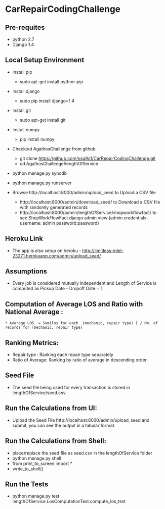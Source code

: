 # CarRepairCodingChallenge
## Pre-requites
* python 2.7
* Django 1.4

##  Local Setup Environment
* Install pip
    * sudo apt-get install python-pip
* Install django 
    * sudo pip install django=1.4
* Install git
    * sudo apt-get install git
* Install numpy
    * pip install numpy

* Checkout AgathosChallenge from github
    * git clone https://github.com/osg9c1/CarRepairCodingChallenge.git
    * cd AgathosChallenge/lengthOfService
* python manage.py syncdb
* python manage.py runserver    
* Browse http://localhost:8000/admin/upload_seed    to Upload a CSV file
    * http://localhost:8000/admin/download_seed/  to Download a CSV file with randomly generated records
    * http://localhost:8000/admin/lengthOfService/shopworkflowfact/  to see ShopWorkFlowFact django admin view (admin credentials- username: admin password:password)

## Heroku Link
* The app is also setup on heroku - http://limitless-inlet-23271.herokuapp.com/admin/upload_seed/
 
 ## Assumptions
 * Every job is considered mutually independent and Length of Service is computed as Pickup Date - Dropoff Date + 1,  
 
 ## Computation of Average LOS and Ratio with National Average :
    * Average LOS  = Sum(los for each  (mechanic, repair type) ) / No. of records for (mechanic, repair type)
 
 ## Ranking Metrics:
 * Repair type : Ranking each repair type separately 
 * Ratio of Average: Ranking by ratio of average in descending order.
 
## Seed File
 * The seed file being used for every transaction is stored in lengthOfService/seed.csv. 

## Run the Calculations from UI:
 * Upload the Seed File http://localhost:8000/admin/upload_seed and submit, you can see the output in a tabular format.

## Run the Calculations from Shell:
*  place/replace the seed file as seed.csv in the lengthOfService folder
*  python manage.py shell
*  from print_to_screen import *
*  write_to_shell()
 
 
## Run the Tests
* python manage.py test lengthOfService.LosComputationTest.compute_los_test

 

    
    

